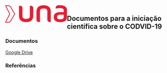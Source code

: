 <img src="./una.png" width="193px" height="55px" align="left">

## Documentos para a iniciação científica sobre o CODVID-19

### Documentos

[Google Drive](https://drive.google.com/drive/folders/1k1TRbhb2Dg3kQkVrOmlWze7gvhNT8viH)

### Referências